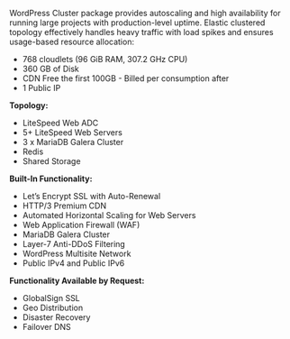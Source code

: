 WordPress Cluster package provides autoscaling and high availability for running large projects with production-level uptime. Elastic clustered topology effectively handles heavy traffic with load spikes and ensures usage-based resource allocation:

* 768 cloudlets (96 GiB RAM, 307.2 GHz CPU)
* 360 GB of Disk
* CDN Free the first 100GB - Billed per consumption after
* 1 Public IP

**Topology:** 

* LiteSpeed Web ADC
* 5+ LiteSpeed Web Servers 
* 3 x MariaDB Galera Cluster 
* Redis 
* Shared Storage

**Built-In Functionality:**

* Let’s Encrypt SSL with Auto-Renewal
* HTTP/3 Premium CDN
* Automated Horizontal Scaling for Web Servers
* Web Application Firewall (WAF)
* MariaDB Galera Cluster
* Layer-7 Anti-DDoS Filtering
* WordPress Multisite Network
* Public IPv4 and Public IPv6

**Functionality Available by Request:**
* GlobalSign SSL
* Geo Distribution
* Disaster Recovery
* Failover DNS 

